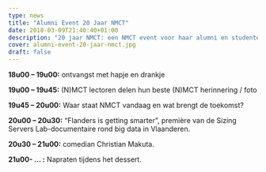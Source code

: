 ```yaml
---
type: news
title: "Alumni Event 20 Jaar NMCT"
date: 2018-03-09T21:40:40+01:00
description: "20 jaar NMCT: een NMCT event voor haar alumni en studenten op zaterdag 21 april, vanaf 18u."
cover: alumni-event-20-jaar-nmct.jpg
draft: false
---
```


__18u00 – 19u00:__ ontvangst met hapje en drankje

__19u00 – 19u45:__ (N)MCT lectoren delen hun beste (N)MCT herinnering / foto

__19u45 – 20u00:__ Waar staat NMCT vandaag en wat brengt de toekomst?

__20u00 – 20u30:__ “Flanders is getting smarter”, première van de Sizing Servers Lab-documentaire rond big data in Vlaanderen.

__20u30 – 21u00:__ comedian Christian Makuta.

__21u00- … :__ Napraten tijdens het dessert.
